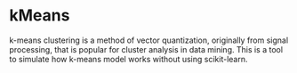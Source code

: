 # kMeans
k-means clustering is a method of vector quantization, originally from signal processing, that is popular for cluster analysis in data mining. This is a tool to simulate how k-means model works without using scikit-learn.
